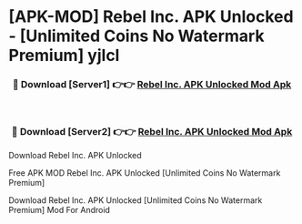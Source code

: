 # [APK-MOD] Rebel Inc. APK Unlocked - [Unlimited Coins No Watermark Premium] yjlcl



<div align="center">
<h3>🔴 Download [Server1] 👉👉 <a href="https://momento.my/?title=Rebel_Inc._APK_Unlocked">Rebel Inc. APK Unlocked Mod Apk</a></h3><br>

<h3>🔴 Download [Server2] 👉👉 <a href="https://momento.my/?title=Rebel_Inc._APK_Unlocked">Rebel Inc. APK Unlocked Mod Apk</a></h3>
</div>



Download Rebel Inc. APK Unlocked 

Free APK MOD Rebel Inc. APK Unlocked [Unlimited Coins No Watermark Premium]

Download Rebel Inc. APK Unlocked [Unlimited Coins No Watermark Premium] Mod For Android
